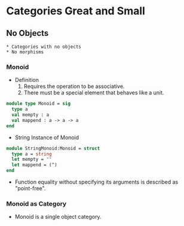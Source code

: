 # Categories Great and Small
## No Objects
    * Categories with no objects
    * No morphisms
### Monoid
* Definition
  1. Requires the operation to be associative.
  2. There must be a special element that behaves like a unit.
```ocaml
module type Monoid = sig
  type a
  val mempty : a
  val mappend : a -> a -> a
end
```
* String Instance of Monoid
```ocaml
module StringMonoid:Monoid = struct
  type a = string
  let mempty = ""
  let mappend = (^)
end
```
* Function equality without specifying its arguments is described as "point-free".
### Monoid as Category
* Monoid is a single object category.

